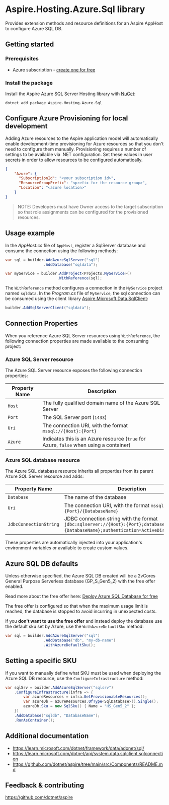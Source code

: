 # Aspire.Hosting.Azure.Sql library

Provides extension methods and resource definitions for an Aspire AppHost to configure Azure SQL DB.

## Getting started

### Prerequisites

- Azure subscription - [create one for free](https://azure.microsoft.com/free/)

### Install the package

Install the Aspire Azure SQL Server Hosting library with [NuGet](https://www.nuget.org):

```dotnetcli
dotnet add package Aspire.Hosting.Azure.Sql
```

## Configure Azure Provisioning for local development

Adding Azure resources to the Aspire application model will automatically enable development-time provisioning
for Azure resources so that you don't need to configure them manually. Provisioning requires a number of settings
to be available via .NET configuration. Set these values in user secrets in order to allow resources to be configured
automatically.

```json
{
    "Azure": {
      "SubscriptionId": "<your subscription id>",
      "ResourceGroupPrefix": "<prefix for the resource group>",
      "Location": "<azure location>"
    }
}
```

> NOTE: Developers must have Owner access to the target subscription so that role assignments
> can be configured for the provisioned resources.

## Usage example

In the _AppHost.cs_ file of `AppHost`, register a SqlServer database and consume the connection using the following methods:

```csharp
var sql = builder.AddAzureSqlServer("sql")
                 .AddDatabase("sqldata");

var myService = builder.AddProject<Projects.MyService>()
                       .WithReference(sql);
```

The `WithReference` method configures a connection in the `MyService` project named `sqldata`. In the _Program.cs_ file of `MyService`, the sql connection can be consumed using the client library [Aspire.Microsoft.Data.SqlClient](https://www.nuget.org/packages/Aspire.Microsoft.Data.SqlClient):

```csharp
builder.AddSqlServerClient("sqldata");
```

## Connection Properties

When you reference Azure SQL Server resources using `WithReference`, the following connection properties are made available to the consuming project:

### Azure SQL Server resource

The Azure SQL Server resource exposes the following connection properties:

| Property Name | Description |
|---------------|-------------|
| `Host` | The fully qualified domain name of the Azure SQL Server |
| `Port` | The SQL Server port (`1433`) |
| `Uri` | The connection URI, with the format `mssql://{Host}:{Port}` |
| `Azure` | Indicates this is an Azure resource (`true` for Azure, `false` when using a container) |

### Azure SQL database resource

The Azure SQL database resource inherits all properties from its parent Azure SQL Server resource and adds:

| Property Name | Description |
|---------------|-------------|
| `Database` | The name of the database |
| `Uri` | The connection URI, with the format `mssql://{Host}:{Port}/{DatabaseName}` |
| `JdbcConnectionString` | JDBC connection string with the format `jdbc:sqlserver://{Host}:{Port};database={DatabaseName};authentication=ActiveDirectoryDefault`; |

These properties are automatically injected into your application's environment variables or available to create custom values.

## Azure SQL DB defaults

Unless otherwise specified, the Azure SQL DB created will be a 2vCores General Purpose Serverless database (GP_S_Gen5_2) with the free offer enabled.

Read more about the free offer here: [Deploy Azure SQL Database for free](https://learn.microsoft.com/azure/azure-sql/database/free-offer?view=azuresql)

The free offer is configured so that when the maximum usage limit is reached, the database is stopped to avoid incurring in unexpected costs.

If you **don't want to use the free offer** and instead deploy the database use the default sku set by Azure, use the `WithAzureDefaultSku` method:

```csharp
var sql = builder.AddAzureSqlServer("sql")
                 .AddDatabase("db", "my-db-name")
                 .WithAzureDefaultSku();
```

## Setting a specific SKU

If you want to manually define what SKU must be used when deploying the Azure SQL DB resource, use the `ConfigureInfrastructure` method:

```csharp
var sqlSrv = builder.AddAzureSqlServer("sqlsrv")
    .ConfigureInfrastructure(infra => {
        var azureResources = infra.GetProvisionableResources();
        var azureDb = azureResources.OfType<SqlDatabase>().Single();
        azureDb.Sku = new SqlSku() { Name = "HS_Gen5_2" };
    })
    .AddDatabase("sqldb", "DatabaseName");
    .RunAsContainer();
```

## Additional documentation

* https://learn.microsoft.com/dotnet/framework/data/adonet/sql/
* https://learn.microsoft.com/dotnet/api/system.data.sqlclient.sqlconnection
* https://github.com/dotnet/aspire/tree/main/src/Components/README.md

## Feedback & contributing

https://github.com/dotnet/aspire
